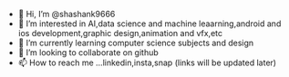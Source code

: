 - 👋 Hi, I’m @shashank9666
- 👀 I’m interested in AI,data science and machine leaarning,android and ios development,graphic design,animation and vfx,etc
- 🌱 I’m currently learning computer science subjects and design
- 💞️ I’m looking to collaborate on github
- 📫 How to reach me ...linkedin,insta,snap (links will be updated later)

<!---
shashank9666/shashank9666 is a ✨ special ✨ repository because its `README.md` (this file) appears on your GitHub profile.
You can click the Preview link to take a look at your changes.
--->
